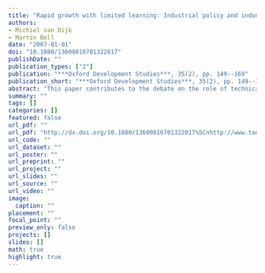 ```yaml
---
title: "Rapid growth with limited learning: Industrial policy and indonesias pulp and paper industry"
authors: 
- Michiel van Dijk
- Martin Bell
date: "2007-01-01"
doi: "10.1080/13600810701322017"
publishDate: ""
publication_types: ["2"]
publication: "***Oxford Development Studies***, 35(2), pp. 149--169"
publication_short: "***Oxford Development Studies***, 35(2), pp. 149--169"
abstract: "This paper contributes to the debate on the role of technical change and industrial policy in Indonesian economic growth using the pulp and paper industry as a case study. The analysis indicates that industry and trade policies had a positive influence on growth and capital accumulation, but gave Indonesian pulp and paper companies few incentives to create or deepen their technological capabilities, resulting in fragmented and limited technology assimilation. The findings also raise questions about common interpretations of total factor productivity growth in Indonesia in terms of inspiration versus perspiration."
summary: ""
tags: []
categories: []
featured: false
url_pdf: ""
url_pdf: "http://dx.doi.org/10.1080/13600810701322017%5Cnhttp://www.tandfonline.com/doi/pdf/10.1080/13600810701322017"
url_code: ""
url_dataset: ""
url_poster: ""
url_preprint: ""
url_project: ""
url_slides: ""
url_source: ""
url_video: ""
image: 
  caption: ""
placement: ""
focal_point: ""
preview_only: false
projects: []
slides: []
math: true
highlight: true
---
```

